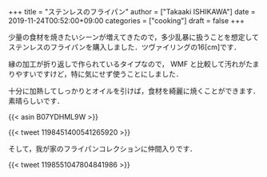 +++
title = "ステンレスのフライパン"
author = ["Takaaki ISHIKAWA"]
date = 2019-11-24T00:52:00+09:00
categories = ["cooking"]
draft = false
+++

少量の食材を焼きたいシーンが増えてきたので，多少乱暴に扱うことを想定してステンレスのフライパンを購入しました．ツヴァイリングの16[cm]です．

縁の加工が折り返しで作られているタイプなので， WMF と比較して汚れがたまりやすいですけど，特に気にせず使うことにしました．

十分に加熱してしっかりとオイルを引けば，食材を綺麗に焼くことができます．素晴らしいです．

{{< asin B07YDHML9W >}}

{{< tweet 1198451400541265920 >}}

そして，我が家のフライパンコレクションに仲間入りです．

{{< tweet 1198551047804841986 >}}
